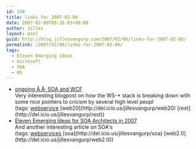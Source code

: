 ```yaml
---
id: 238
title: links for 2007-02-06
date: 2007-02-06T09:26:03+00:00
author: Jilles
layout: post
guid: http://blog.jillesvangurp.com/2007/02/06/links-for-2007-02-06/
permalink: /2007/02/06/links-for-2007-02-06/
tags:
  - Eleven Emerging Ideas
  - microsoft
  - SOA
  - WS
---
```

<ul class="delicious">
	<li>
		<div class="delicious-link"><a href="http://www.tbray.org/ongoing/When/200x/2007/02/04/WS-Microsoft">ongoing Ã‚Â· SOA and WCF</a></div>
		<div class="delicious-extended">Very interesting blogpost on how the WS-* stack is breaking down with some nice pointers to cricism by several high level peopl</div>
		<div class="delicious-tags">(tags: <a href="http://del.icio.us/jillesvangurp/webservice">webservice</a> [web20](http://del.icio.us/jillesvangurp/web20) [rest](http://del.icio.us/jillesvangurp/rest))</div>
	</li>
	<li>
		<div class="delicious-link"><a href="http://hinchcliffe.org/archive/2007/01/20/12675.aspx">Eleven Emerging Ideas for SOA Architects in 2007</a></div>
		<div class="delicious-extended">And another interesting article on SOA's</div>
		<div class="delicious-tags">(tags: <a href="http://del.icio.us/jillesvangurp/webservices">webservices</a> [soa](http://del.icio.us/jillesvangurp/soa) [web2.0](http://del.icio.us/jillesvangurp/web2.0))</div>
	</li>
</ul>
